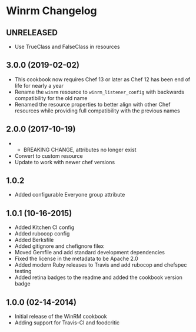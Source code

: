 # Winrm Changelog

## UNRELEASED

- Use TrueClass and FalseClass in resources

## 3.0.0 (2019-02-02)

- This cookbook now requires Chef 13 or later as Chef 12 has been end of life for nearly a year
- Rename the `winrm` resource to `winrm_listener_config` with backwards compatibility for the old name
- Renamed the resource properties to better align with other Chef resources while providing full compatibility with the previous names

## 2.0.0 (2017-10-19)

- * BREAKING CHANGE, attributes no longer exist
- Convert to custom resource
- Update to work with newer chef versions

## 1.0.2

- Added configurable Everyone group attribute

## 1.0.1 (10-16-2015)

- Added Kitchen CI config
- Added rubocop config
- Added Berksfile
- Added gitignore and chefignore filex
- Moved Gemfile and add standard development dependencies
- Fixed the license in the metadata to be Apache 2.0
- Added modern Ruby releases to Travis and add rubocop and chefspec testing
- Added retina badges to the readme and added the cookbook version badge

## 1.0.0 (02-14-2014)

- Initial release of the WinRM cookbook
- Adding support for Travis-CI and foodcritic
